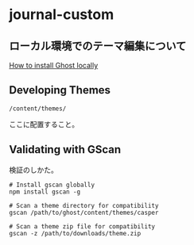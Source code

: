 # journal-custom

## ローカル環境でのテーマ編集について
[How to install Ghost locally](https://ghost.org/docs/install/local/)


## Developing Themes
```
/content/themes/
```
ここに配置すること。

## Validating with GScan
検証のしかた。
```
# Install gscan globally
npm install gscan -g

# Scan a theme directory for compatibility
gscan /path/to/ghost/content/themes/casper

# Scan a theme zip file for compatibility
gscan -z /path/to/downloads/theme.zip
```
